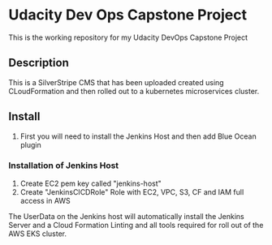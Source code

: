 # Udacity Dev Ops Capstone Project
This is the working repository for my Udacity DevOps Capstone Project 

## Description

This is a SilverStripe CMS that has been uploaded created using CLoudFormation and then rolled out to a kubernetes
 microservices cluster.

## Install

1. First you will need to install the Jenkins Host and then add Blue Ocean plugin

### Installation of Jenkins Host
1. Create EC2 pem key called "jenkins-host"
2. Create "JenkinsCICDRole" Role with EC2, VPC, S3, CF and IAM full access in AWS

The UserData on the Jenkins host will automatically install the Jenkins Server and a Cloud Formation Linting and all
 tools required for roll out of the AWS EKS cluster.
 

